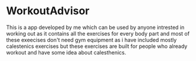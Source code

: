 # WorkoutAdvisor
This is a app developed by me which can be used by anyone intrested in working out as it contains all the exercises for every body part and most of these exeecises
don't need gym equipment as i have included mostly calestenics exercises but these exercises are built for people who already workout and have some idea about calesthenics.
